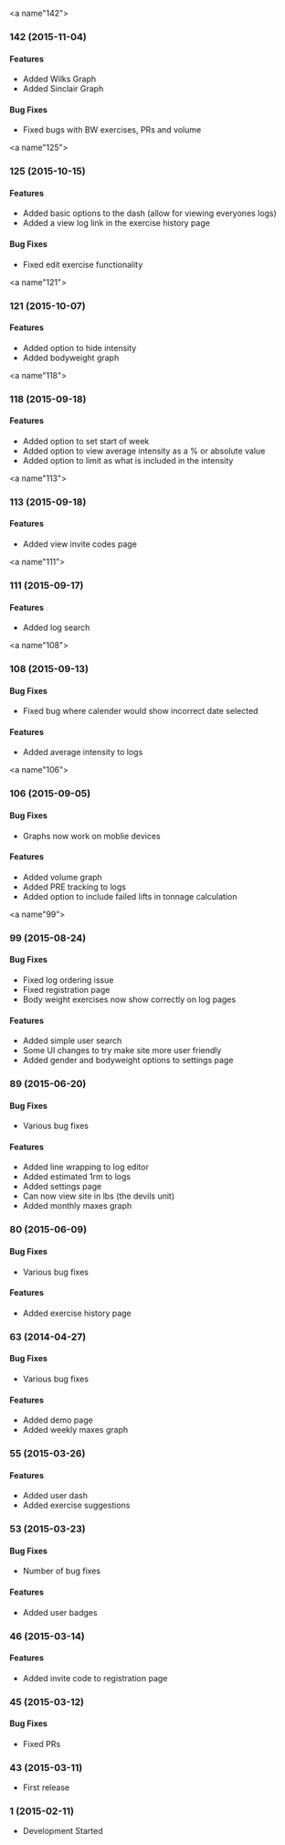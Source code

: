 <a name"142"></a>
### 142 (2015-11-04)


#### Features

* Added Wilks Graph
* Added Sinclair Graph

#### Bug Fixes

* Fixed bugs with BW exercises,  PRs and volume

<a name"125"></a>
### 125 (2015-10-15)


#### Features

* Added basic options to the dash (allow for viewing everyones logs)
* Added a view log link in the exercise history page

#### Bug Fixes

* Fixed edit exercise functionality

<a name"121"></a>
### 121 (2015-10-07)


#### Features

* Added option to hide intensity
* Added bodyweight graph

<a name"118"></a>
### 118 (2015-09-18)


#### Features

* Added option to set start of week
* Added option to view average intensity as a % or absolute value
* Added option to limit as what is included in the intensity

<a name"113"></a>
### 113 (2015-09-18)


#### Features

* Added view invite codes page


<a name"111"></a>
### 111 (2015-09-17)


#### Features

* Added log search


<a name"108"></a>
### 108 (2015-09-13)


#### Bug Fixes

* Fixed bug where calender would show incorrect date selected


#### Features

* Added average intensity to logs

<a name"106"></a>
### 106 (2015-09-05)


#### Bug Fixes

* Graphs now work on moblie devices


#### Features

* Added volume graph
* Added PRE tracking to logs
* Added option to include failed lifts in tonnage calculation

<a name"99"></a>
### 99 (2015-08-24)


#### Bug Fixes

* Fixed log ordering issue
* Fixed registration page
* Body weight exercises now show correctly on log pages


#### Features

* Added simple user search
* Some UI changes to try make site more user friendly
* Added gender and bodyweight options to settings page


<a name="89"></a>
### 89 (2015-06-20)

#### Bug Fixes

* Various bug fixes

#### Features

* Added line wrapping to log editor
* Added estimated 1rm to logs
* Added settings page
* Can now view site in lbs (the devils unit)
* Added monthly maxes graph


<a name="80"></a>
### 80 (2015-06-09)


#### Bug Fixes

* Various bug fixes


#### Features

* Added exercise history page

<a name="63"></a>
### 63 (2014-04-27)


#### Bug Fixes

* Various bug fixes


#### Features

* Added demo page
* Added weekly maxes graph


<a name="55"></a>
### 55 (2015-03-26)


#### Features

* Added user dash
* Added exercise suggestions


<a name="53"></a>
### 53 (2015-03-23)


#### Bug Fixes

* Number of bug fixes

#### Features

* Added user badges


<a name="46"></a>
### 46 (2015-03-14)

#### Features

* Added invite code to registration page

<a name="45"></a>
### 45 (2015-03-12)

#### Bug Fixes

* Fixed PRs

<a name="43"></a>
### 43 (2015-03-11)

* First release

<a name="1"></a>
### 1 (2015-02-11)

* Development Started
